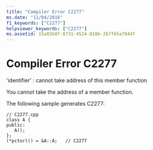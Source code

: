 ```yaml
---
title: "Compiler Error C2277"
ms.date: "11/04/2016"
f1_keywords: ["C2277"]
helpviewer_keywords: ["C2277"]
ms.assetid: 15a83b07-8731-4524-810b-267f65a7844f
---
```

# Compiler Error C2277

'identifier' : cannot take address of this member function

You cannot take the address of a member function.

The following sample generates C2277:

```
// C2277.cpp
class A {
public:
   A();
};
(*pctor)() = &A::A;   // C2277
```